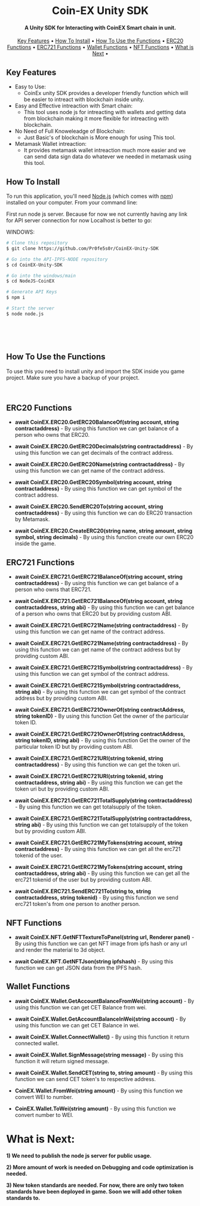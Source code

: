 
<h1 align="center">
  <br>
  <br>
  Coin-EX Unity SDK
  <br>
</h1>

<h4 align="center">A Unity SDK for Interacting with CoinEX Smart chain in unit.</h4>

<p align="center">
  <a href="#key-features">Key Features</a> •
  <a href="#how-to-install">How To Install</a> •
  <a href="#how-to-use-the-functions">How To Use the Functions</a> •
        <a href="#erc20-functions">ERC20 Functions</a> •
        <a href="#erc721-functions">ERC721 Functions</a> •
        <a href="#wallet-functions">Wallet Functions</a> •
        <a href="#nft-functions">NFT Functions</a> •
        <a href="#What-is-Next:">What is Next</a> •
</p>

<!-- ![screenshot](https://raw.githubusercontent.com/amitmerchant1990/electron-markdownify/master/app/img/markdownify.gif) -->

## Key Features

* Easy to Use:
  - CoinEx unity SDK provides a developer friendly function which will be easier to intreact with blockchain inside unity.
* Easy and Effective intreaction with Smart chain:
  - This tool uses node js for intreacting with wallets and getting data from blockchain making it more flexible for intreacting with blockchain.
* No Need of Full Knoweleadge of Blockchain:
  - Just Basic's of blockchain is More enough for using This tool.
* Metamask Wallet intreaction:
  - It provides metamask wallet intreaction much more easier and we can send data sign data do whatever we needed in metamask using this tool.

## How To Install

To run this application, you'll need [Node.js](https://nodejs.org/en/download/) (which comes with [npm](http://npmjs.com)) installed on your computer. From your command line:

First run node js server. Because for now we not currently having any link for API server connection for now Localhost is better to go:

WINDOWS:
```bash
# Clone this repository
$ git clone https://github.com/Pr0fe5s0r/CoinEX-Unity-SDK

# Go into the API-IPFS-NODE repository
$ cd CoinEX-Unity-SDK

# Go into the windows/main
$ cd NodeJS-CoinEX

# Generate API Keys
$ npm i

# Start the server
$ node node.js
```

<br>
<br>
<br>



## How To Use the Functions

To use this you need to install unity and import the SDK inside you game project. Make sure you have a backup of your project.

<br>


## ERC20 Functions

- **await CoinEX.ERC20.GetERC20BalanceOf(string account, string contractaddress)**
        - By using this function we can get balance of a person who owns that ERC20.

- **await CoinEX.ERC20.GetERC20Decimals(string contractaddress)**
        - By using this function we can get decimals of the contract address.

- **await CoinEX.ERC20.GetERC20Name(string contractaddress)**
        - By using this function we can get name of the contract address.

- **await CoinEX.ERC20.GetERC20Symbol(string account, string contractaddress)**
        - By using this function we can get symbol of the contract address.

- **await CoinEX.ERC20.SendERC20To(string account, string contractaddress)**
        - By using this function we can do ERC20 transaction by Metamask.

- **await CoinEX.ERC20.CreateERC20(string name, string amount, string symbol, string decimals)**
        - By using this function create our own ERC20 inside the game.

## ERC721 Functions

- **await CoinEX.ERC721.GetERC721BalanceOf(string account, string contractaddress)**
        - By using this function we can get balance of a person who owns that ERC721.

- **await CoinEX.ERC721.GetERC721BalanceOf(string account, string contractaddress, string abi)**
        - By using this function we can get balance of a person who owns that ERC20 but by providing custom ABI.

- **await CoinEX.ERC721.GetERC721Name(string contractaddress)**
        - By using this function we can get name of the contract address.

- **await CoinEX.ERC721.GetERC721Name(string contractaddress)**
        - By using this function we can get name of the contract address but by providing custom ABI.

- **await CoinEX.ERC721.GetERC721Symbol(string contractaddress)**
        - By using this function we can get symbol of the contract address.

- **await CoinEX.ERC721.GetERC721Symbol(string contractaddress, string abi)**
        - By using this function we can get symbol of the contract address but by providing custom ABI.

- **await CoinEX.ERC721.GetERC721OwnerOf(string contractAddress, string tokenID)**
        - By using this function Get the owner of the particular token ID.

- **await CoinEX.ERC721.GetERC721OwnerOf(string contractAddress, string tokenID, string abi)**
        - By using this function Get the owner of the particular token ID but by providing custom ABI.

- **await CoinEX.ERC721.GetERC721URI(string tokenid, string contractaddress)**
        - By using this function we can get the token uri.

- **await CoinEX.ERC721.GetERC721URI(string tokenid, string contractaddress, string abi)**
        - By using this function we can get the token uri but by providing custom ABI.

- **await CoinEX.ERC721.GetERC721TotalSupply(string contractaddress)**
        - By using this function we can get totalsupply of the token.

- **await CoinEX.ERC721.GetERC721TotalSupply(string contractaddress, string abi)**
        - By using this function we can get totalsupply of the token but by providing custom ABI.

- **await CoinEX.ERC721.GetERC721MyTokens(string account, string contractaddress)**
        - By using this function we can get all the erc721 tokenid of the user.

- **await CoinEX.ERC721.GetERC721MyTokens(string account, string contractaddress, string abi)**
        - By using this function we can get all the erc721 tokenid of the user but by providing custom ABI.

- **await CoinEX.ERC721.SendERC721To(string to, string contractaddress, string tokenid)**
        - By using this function we send erc721 token's from one person to another person.

## NFT Functions

- **await CoinEX.NFT.GetNFTTextureToPanel(string url, Renderer panel)**
        - By using this function we can get NFT image from ipfs hash or any url and render the material to 3d object.

- **await CoinEX.NFT.GetNFTJson(string ipfshash)**
        - By using this function we can get JSON data from the IPFS hash.

## Wallet Functions

- **await CoinEX.Wallet.GetAccountBalanceFromWei(string account)**
        - By using this function we can get CET Balance from wei.

- **await CoinEX.Wallet.GetAccountBalanceInWei(string account)**
        - By using this function we can get CET Balance in wei.

- **await CoinEX.Wallet.ConnectWallet()**
        - By using this function it return connected wallet.

- **await CoinEX.Wallet.SignMessage(string message)**
        - By using this function it will return signed message.

- **await CoinEX.Wallet.SendCET(string to, string amount)**
        - By using this function we can send CET token's to respective address.

- **CoinEX.Wallet.FromWei(string amount)**
        - By using this function we convert WEI to number.

- **CoinEX.Wallet.ToWei(string amount)**
        - By using this function we convert number to WEI.


# What is Next:

**1) We need to publish the node js server for public usage.**

**2) More amount of work is needed on Debugging and code optimization is needed.**

**3) New token standards are needed. For now, there are only two token standards have been deployed in game. Soon we will add other token standards to.**
